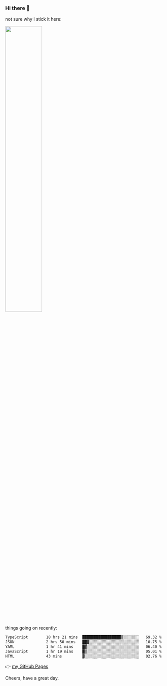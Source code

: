 ### Hi there 👋

not sure why I stick it here:

[<img width="48%" src="https://github-readme-stats.vercel.app/api?username=ykzhukian&show_icons=true&theme=dracula">](https://github.com/anuraghazra/github-readme-stats)


things going on recently:

<!--START_SECTION:waka-->

```txt
TypeScript        18 hrs 21 mins  █████████████████▒░░░░░░░   69.32 %
JSON              2 hrs 50 mins   ██▓░░░░░░░░░░░░░░░░░░░░░░   10.75 %
YAML              1 hr 41 mins    █▓░░░░░░░░░░░░░░░░░░░░░░░   06.40 %
JavaScript        1 hr 19 mins    █▒░░░░░░░░░░░░░░░░░░░░░░░   05.01 %
HTML              43 mins         ▓░░░░░░░░░░░░░░░░░░░░░░░░   02.76 %
```

<!--END_SECTION:waka-->

👉 [my GitHub Pages](https://ykzhukian.github.io)

Cheers, have a great day.

